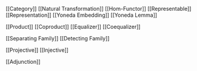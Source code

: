 [[Category]]
[[Natural Transformation]]
[[Hom-Functor]]
[[Representable]]
[[Representation]]
[[Yoneda Embedding]]
[[Yoneda Lemma]]

[[Product]]
[[Coproduct]]
[[Equalizer]]
[[Coequalizer]]

[[Separating Family]]
[[Detecting Family]]

[[Projective]]
[[Injective]]

[[Adjunction]]


